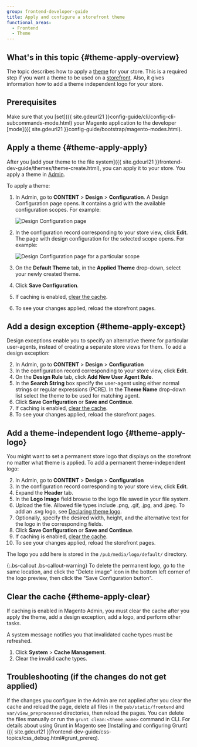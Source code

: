 ```yaml
---
group: frontend-developer-guide
title: Apply and configure a storefront theme
functional_areas:
  - Frontend
  - Theme
---
```


## What's in this topic {#theme-apply-overview}

The topic describes how to apply a [theme](https://glossary.magento.com/theme) for your store. This is a required step if you want a theme to be used on a [storefront](https://glossary.magento.com/storefront).
Also, it gives information how to add a theme independent logo for your store.

## Prerequisites

Make sure that you [set]({{ site.gdeurl21 }}config-guide/cli/config-cli-subcommands-mode.html) your Magento application to the developer [mode]({{ site.gdeurl21 }}config-guide/bootstrap/magento-modes.html).

## Apply a theme {#theme-apply-apply}

After you [add your theme to the file system]({{ site.gdeurl21 }}frontend-dev-guide/themes/theme-create.html), you can apply it to your store. You apply a theme in [Admin](https://glossary.magento.com/admin).

To apply a theme:

1. In Admin, go to **CONTENT** > **Design** > **Configuration**. A Design Configuration page opens. It contains a grid with the available configuration scopes. For example:

    ![Design Configuration page]

2. In the configuration record corresponding to your store view, click **Edit**. The page with design configuration for the selected scope opens. For example:

    ![Design Configuration page for a particular scope]
    
4. On the **Default Theme** tab, in the **Applied Theme** drop-down, select your newly created theme.
5. Click **Save Configuration**.
6. If caching is enabled, [clear the cache](#theme-apply-clear).
6. To see your changes applied, reload the storefront pages.

## Add a design exception {#theme-apply-except}

Design exceptions enable you to specify an alternative theme for particular user-agents, instead of creating a separate store views for them.
To add a design exception:

2. In Admin, go to **CONTENT** > **Design** > **Configuration**
2. In the configuration record corresponding to your store view, click **Edit**.
4. On the **Design Rule** tab, click **Add New User Agent Rule**.
5. In the **Search String** box specify the user-agent using either normal strings or regular expressions (PCRE). In the **Theme Name** drop-down list select the theme to be used for matching agent.
6. Click **Save Configuration** or **Save and Continue**.
7. If caching is enabled, [clear the cache](#theme-apply-clear).
6. To see your changes applied, reload the storefront pages.

## Add a theme-independent logo {#theme-apply-logo}

You might want to set a permanent store logo that displays on the storefront no matter what theme is applied.
To add a permanent theme-independent logo:

2. In Admin, go to **CONTENT** > **Design** > **Configuration**
2. In the configuration record corresponding to your store view, click **Edit**.
3. Expand the **Header** tab.
4. In the **Logo Image** field browse to the logo file saved in your file system.
6. Upload the file. Allowed file types include .png, .gif, .jpg, and .jpeg. To add an .svg logo, see [Declaring theme logo]({{page.baseurl}}/frontend-dev-guide/themes/theme-create.html#logo_declare).
5. Optionally, specify the desired width, height, and the alternative text for the logo in the corresponding fields.
7. Click **Save Configuration** or **Save and Continue**.
7. If caching is enabled, [clear the cache](#theme-apply-clear).
8. To see your changes applied, reload the storefront pages.

The logo you add here is stored in the `/pub/media/logo/default/` directory.

{:.bs-callout .bs-callout-warning}
To delete the permanent logo, go to the same location, and click the "Delete image" icon in the bottom left corner of the logo preview, then click the "Save Configuration button".

## Clear the cache {#theme-apply-clear}

If caching is enabled in Magento Admin, you must clear the cache after you apply the theme, add a design exception, add a logo, and perform other tasks.

A system message notifies you that invalidated cache types must be refreshed.

1.	Click **System** > **Cache Management**.
2.	Clear the invalid cache types.

## Troubleshooting (if the changes do not get applied)

If the changes you configure in the Admin are not applied after you clear the cache and reload the page, delete all files in the `pub/static/frontend` and `var/view_preprocessed` directories, then reload the pages. You can delete the files manually or run the `grunt clean:<theme_name>` command in CLI. For details about using Grunt in Magento see [Installing and configuring Grunt]({{ site.gdeurl21 }}frontend-dev-guide/css-topics/css_debug.html#grunt_prereq).


[Design Configuration page]: {{site.baseurl}}/common/images/design_conf1.png
[Design Configuration page for a particular scope]: {{site.baseurl}}/common/images/fdg/applied_theme.png
